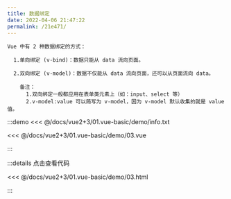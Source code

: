 ```yaml
---
title: 数据绑定
date: 2022-04-06 21:47:22
permalink: /21e471/
---
```


```
Vue 中有 2 种数据绑定的方式：

  1.单向绑定 (v-bind)：数据只能从 data 流向页面。

  2.双向绑定 (v-model)：数据不仅能从 data 流向页面，还可以从页面流向 data。

    备注：
      1.双向绑定一般都应用在表单类元素上（如：input、select 等）
      2.v-model:value 可以简写为 v-model，因为 v-model 默认收集的就是 value 值。
```

:::demo <<< @/docs/vue2+3/01.vue-basic/demo/info.txt

<<< @/docs/vue2+3/01.vue-basic/demo/03.vue

:::

:::details 点击查看代码

<<< @/docs/vue2+3/01.vue-basic/demo/03.html

:::

